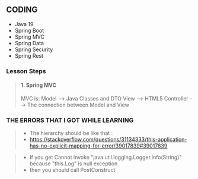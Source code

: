 ## CODING 
- Java 19 
- Spring Boot 
- Spring MVC
- Spring Data
- Spring Security 
- Spring Rest 

### Lesson Steps 
> #### 1. Spring MVC 
> MVC is:
> Model --> Java Classes and DTO 
> View --> HTML5
> Controller --> The connection between Model and View 

### THE ERRORS THAT I GOT WHILE LEARNING
>- The hierarchy should be like that :
> - https://stackoverflow.com/questions/31134333/this-application-has-no-explicit-mapping-for-error/39017839#39017839
 
> - If you get Cannot invoke "java.util.logging.Logger.info(String)" because "this.Log" is null exception
> - then you should call PostConstruct


